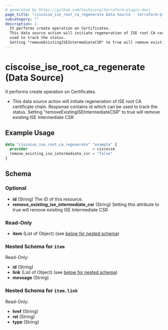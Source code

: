 ```yaml
---
# generated by https://github.com/hashicorp/terraform-plugin-docs
page_title: "ciscoise_ise_root_ca_regenerate Data Source - terraform-provider-ciscoise"
subcategory: ""
description: |-
  It performs create operation on Certificates.
  This data source action will initiate regeneration of ISE root CA certificate chain. Response contains id which can be
  used to track the status.
  Setting "removeExistingISEIntermediateCSR" to true will remove existing ISE Intermediate CSR
---
```


# ciscoise_ise_root_ca_regenerate (Data Source)

It performs create operation on Certificates.

- This data source action will initiate regeneration of ISE root CA certificate chain. Response contains id which can be
used to track the status.
  Setting "removeExistingISEIntermediateCSR" to true will remove existing ISE Intermediate CSR

## Example Usage

```terraform
data "ciscoise_ise_root_ca_regenerate" "example" {
  provider                             = ciscoise
  remove_existing_ise_intermediate_csr = "false"
}
```

<!-- schema generated by tfplugindocs -->
## Schema

### Optional

- **id** (String) The ID of this resource.
- **remove_existing_ise_intermediate_csr** (String) Setting this attribute to true will remove existing ISE Intermediate CSR

### Read-Only

- **item** (List of Object) (see [below for nested schema](#nestedatt--item))

<a id="nestedatt--item"></a>
### Nested Schema for `item`

Read-Only:

- **id** (String)
- **link** (List of Object) (see [below for nested schema](#nestedobjatt--item--link))
- **message** (String)

<a id="nestedobjatt--item--link"></a>
### Nested Schema for `item.link`

Read-Only:

- **href** (String)
- **rel** (String)
- **type** (String)


